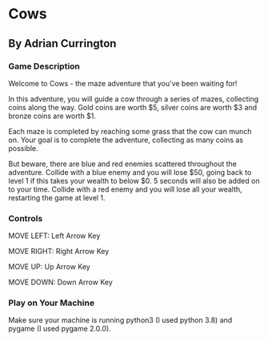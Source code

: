 # Cows
## By Adrian Currington

### Game Description
Welcome to Cows - the maze adventure that you've been waiting for!

In this adventure, you will guide a cow through a series of mazes, collecting coins along
the way. Gold coins are worth $5, silver coins are worth $3 and bronze coins are worth $1.

Each maze is completed by reaching some grass that the cow can munch on. Your goal is to complete the adventure, collecting as many coins as possible.

But beware, there are blue and red enemies scattered throughout the adventure. Collide with a blue enemy and you will lose $50, going back to level 1 if this takes your wealth to below $0. 5 seconds will also be added on to your time. Collide with a red enemy and you will lose all your wealth, restarting the game at level 1.

### Controls
MOVE LEFT: Left Arrow Key 

MOVE RIGHT: Right Arrow Key

MOVE UP: Up Arrow Key

MOVE DOWN: Down Arrow Key

### Play on Your Machine
Make sure your machine is running python3 (I used python 3.8) and pygame (I used pygame 2.0.0).

